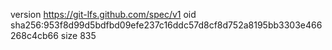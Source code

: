 version https://git-lfs.github.com/spec/v1
oid sha256:953f8d99d5bdfbd09efe237c16ddc57d8cf8d752a8195bb3303e466268c4cb66
size 835
